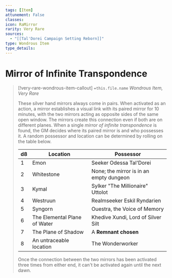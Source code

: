 ```yaml
---
tags: [Item]
attunement: False
classes: 
icon: RaMirror
rarity: Very Rare
sources:
  - "[[Tal'Dorei Campaign Setting Reborn]]"
type: Wondrous Item
type_details: 
---
```

# Mirror of Infinite Transpondence
>[!very-rare-wondrous-item-callout] `=this.file.name`
>*Wondrous Item, Very Rare*
>
>These silver hand mirrors always come in pairs. When activated as an action, a mirror establishes a visual link with its paired mirror for 10 minutes, with the two mirrors acting as opposite sides of the same open window. The mirrors create this connection even if both are on different planes. When a single *mirror of infinite transpondence* is found, the GM decides where its paired mirror is and who possesses it. A random possessor and location can be determined by rolling on the table below.
>
>
>
>| d8 | Location | Possessor |
>| --- | --- | --- |
>| 1 | Emon | Seeker Odessa Tal'Dorei |
>| 2 | Whitestone | None; the mirror is in an empty dungeon |
>| 3 | Kymal | Sylker "The Millionaire" Uttolot |
>| 4 | Westruun | Realmseeker Eskil Ryndarien |
>| 5 | Syngorn | Ouestra, the Voice of Memory |
>| 6 | The Elemental Plane of Water | Khedive Xundi, Lord of Silver Silt |
>| 7 | The Plane of Shadow | A **Remnant chosen** |
>| 8 | An untraceable location | The Wonderworker |
>
>Once the connection between the two mirrors has been activated three times from either end, it can't be activated again until the next dawn.
>
>
